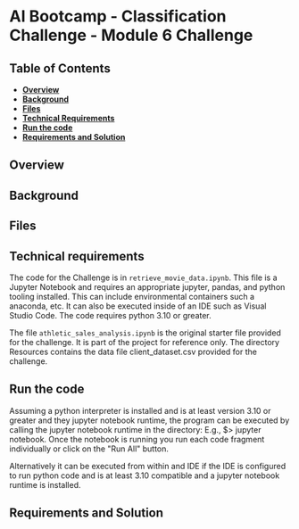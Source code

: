 # AI Bootcamp - Classification Challenge - Module 6 Challenge

## Table of Contents
*  [**Overview**](#overview)
*  [**Background**](#background)
*  [**Files**](#files)
*  [**Technical Requirements**](#technical-requirements)
*  [**Run the code**](#run-the-code)
*  [**Requirements and Solution**](#requirements-and-solution)

## Overview

## Background

## Files

## Technical requirements
The code for the Challenge is in `retrieve_movie_data.ipynb`. This file is a Jupyter Notebook and requires an appropriate jupyter, pandas, and python tooling installed. This can include environmental containers such a anaconda, etc. It can also be executed inside of an IDE such as Visual Studio Code. The code requires python 3.10 or greater.

The file `athletic_sales_analysis.ipynb` is the original starter file provided for the challenge. It is part of the project for reference only. The directory Resources contains the data file client_dataset.csv provided for the challenge.

## Run the code
Assuming a python interpreter is installed and is at least version 3.10 or greater and they jupyter notebook runtime, the program can be executed by calling the jupyter notebook runtime in the directory: E.g., $> jupyter notebook. Once the notebook is running you run each code fragment individually or click on the "Run All" button.

Alternatively it can be executed from within and IDE if the IDE is configured to run python code and is at least 3.10 compatible and a jupyter notebook runtime is installed.


## Requirements and Solution
